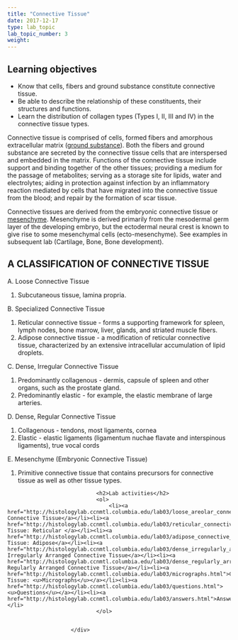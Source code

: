 ```yaml
---
title: "Connective Tissue"
date: 2017-12-17
type: lab_topic
lab_topic_number: 3
weight: 
---
```

<div class="entrybody">
						<h2>Learning objectives</h2>


<ul>
<li>Know that cells, fibers and ground substance constitute connective tissue.</li>
<li>Be able to describe the relationship of these constituents, their structures and functions.</li>
<li>Learn the distribution of collagen types (Types I, <span class="caps">II, III </span>and IV) in the connective tissue types.</li>
</ul>



<p>Connective tissue is comprised of cells, formed fibers and amorphous extracellular matrix (<u>ground substance</u>). Both the fibers and ground substance are secreted by the connective tissue cells that are interspersed and embedded in the matrix. Functions of the connective tissue include support and binding together of the other tissues; providing a medium for the passage of metabolites; serving as a storage site for lipids, water and electrolytes; aiding in protection against infection by an inflammatory reaction mediated by cells that have migrated into the connective tissue from the blood; and repair by the formation of scar tissue.</p>

<p>Connective tissues are derived from the embryonic connective tissue or <u>mesenchyme</u>.  Mesenchyme is derived primarily from the mesodermal germ layer of the developing embryo, but the ectodermal neural crest is known to give rise to some mesenchymal cells (ecto-mesenchyme).  See examples in subsequent lab (Cartilage, Bone, Bone development).  </p>

<h2>A <span class="caps">CLASSIFICATION</span> OF <span class="caps">CONNECTIVE TISSUE</span></h2>

<p>A. Loose Connective Tissue</p>


<ol>
<li>Subcutaneous tissue, lamina propria.   </li>
</ol>



<p>B. Specialized Connective Tissue</p>


<ol>
<li>Reticular connective tissue - forms a supporting framework for spleen, lymph nodes, bone marrow, liver, glands, and striated muscle fibers.</li>
<li>Adipose connective tissue - a modification of reticular connective tissue, characterized by an extensive intracellular accumulation of lipid droplets.</li>
</ol>



<p>C. Dense, Irregular Connective Tissue</p>


<ol>
<li>Predominantly collagenous - dermis, capsule of spleen and other organs, such as the prostate gland. </li>
<li>Predominantly elastic - for example, the elastic membrane of large arteries.</li>
</ol>



<p>D. Dense, Regular Connective Tissue</p>


<ol>
<li>Collagenous - tendons, most ligaments, cornea </li>
<li>Elastic - elastic ligaments (ligamentum nuchae flavate and interspinous ligaments), true vocal cords</li>
</ol>



<p>E. Mesenchyme (Embryonic Connective Tissue)</p>


<ol>
<li>Primitive connective tissue that contains precursors for connective tissue as well as other tissue types.</li>
</ol>


						
						
							
								
								<h2>Lab activities</h2>
								<ol>
									<li><a href="http://histologylab.ccnmtl.columbia.edu/lab03/loose_areolar_connective_tissue.html">Loose Connective Tissue</a></li><li><a href="http://histologylab.ccnmtl.columbia.edu/lab03/reticular_connective_tissue.html">Connective Tissue: Reticular </a></li><li><a href="http://histologylab.ccnmtl.columbia.edu/lab03/adipose_connective_tissue.html">Connective Tissue: Adipose</a></li><li><a href="http://histologylab.ccnmtl.columbia.edu/lab03/dense_irregularly_arranged_connective_tissue.html">Dense, Irregularly Arranged Connective Tissue</a></li><li><a href="http://histologylab.ccnmtl.columbia.edu/lab03/dense_regularly_arranged_connective_tissue.html">Dense, Regularly Arranged Connective Tissue</a></li><li><a href="http://histologylab.ccnmtl.columbia.edu/lab03/micrographs.html">Connective Tissue: <u>Micrographs</u></a></li><li><a href="http://histologylab.ccnmtl.columbia.edu/lab03/questions.html"><u>Questions</u></a></li><li><a href="http://histologylab.ccnmtl.columbia.edu/lab03/answers.html">Answers</a></li>
								</ol>
							
						
						</div>
